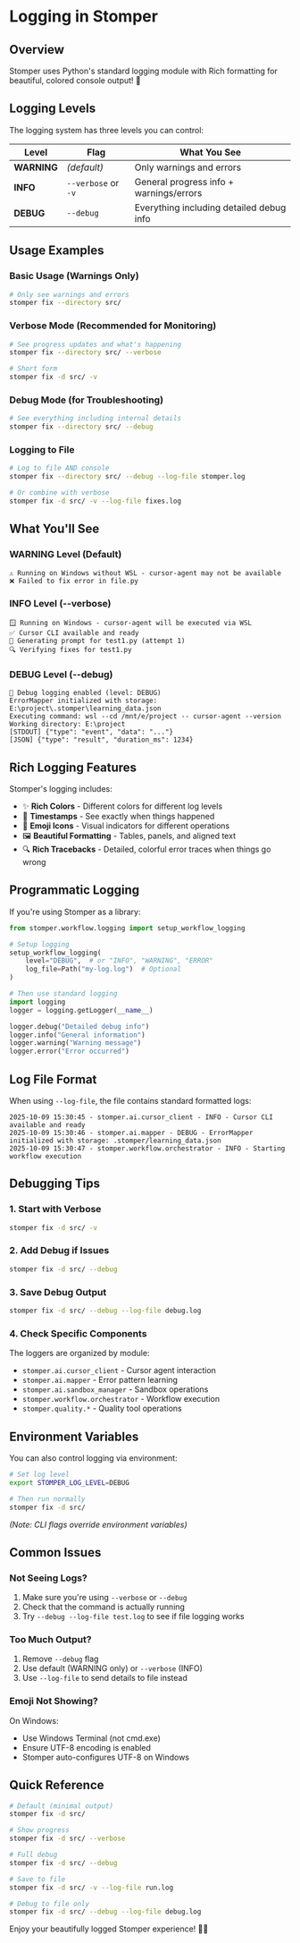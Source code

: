 # Logging in Stomper

## Overview

Stomper uses Python's standard logging module with Rich formatting for beautiful, colored console output! 🎨

## Logging Levels

The logging system has three levels you can control:

| Level | Flag | What You See |
|-------|------|-------------|
| **WARNING** | *(default)* | Only warnings and errors |
| **INFO** | `--verbose` or `-v` | General progress info + warnings/errors |
| **DEBUG** | `--debug` | Everything including detailed debug info |

## Usage Examples

### Basic Usage (Warnings Only)
```bash
# Only see warnings and errors
stomper fix --directory src/
```

### Verbose Mode (Recommended for Monitoring)
```bash
# See progress updates and what's happening
stomper fix --directory src/ --verbose

# Short form
stomper fix -d src/ -v
```

### Debug Mode (for Troubleshooting)
```bash
# See everything including internal details
stomper fix --directory src/ --debug
```

### Logging to File
```bash
# Log to file AND console
stomper fix --directory src/ --debug --log-file stomper.log

# Or combine with verbose
stomper fix -d src/ -v --log-file fixes.log
```

## What You'll See

### WARNING Level (Default)
```
⚠️ Running on Windows without WSL - cursor-agent may not be available
❌ Failed to fix error in file.py
```

### INFO Level (--verbose)
```
🪟 Running on Windows - cursor-agent will be executed via WSL
✅ Cursor CLI available and ready
📝 Generating prompt for test1.py (attempt 1)
🔍 Verifying fixes for test1.py
```

### DEBUG Level (--debug)
```
🔧 Debug logging enabled (level: DEBUG)
ErrorMapper initialized with storage: E:\project\.stomper\learning_data.json
Executing command: wsl --cd /mnt/e/project -- cursor-agent --version
Working directory: E:\project
[STDOUT] {"type": "event", "data": "..."}
[JSON] {"type": "result", "duration_ms": 1234}
```

## Rich Logging Features

Stomper's logging includes:

- ✨ **Rich Colors** - Different colors for different log levels
- 📅 **Timestamps** - See exactly when things happened
- 🎯 **Emoji Icons** - Visual indicators for different operations
- 🖼️ **Beautiful Formatting** - Tables, panels, and aligned text
- 🔍 **Rich Tracebacks** - Detailed, colorful error traces when things go wrong

## Programmatic Logging

If you're using Stomper as a library:

```python
from stomper.workflow.logging import setup_workflow_logging

# Setup logging
setup_workflow_logging(
    level="DEBUG",  # or "INFO", "WARNING", "ERROR"
    log_file=Path("my-log.log")  # Optional
)

# Then use standard logging
import logging
logger = logging.getLogger(__name__)

logger.debug("Detailed debug info")
logger.info("General information")
logger.warning("Warning message")
logger.error("Error occurred")
```

## Log File Format

When using `--log-file`, the file contains standard formatted logs:

```
2025-10-09 15:30:45 - stomper.ai.cursor_client - INFO - Cursor CLI available and ready
2025-10-09 15:30:46 - stomper.ai.mapper - DEBUG - ErrorMapper initialized with storage: .stomper/learning_data.json
2025-10-09 15:30:47 - stomper.workflow.orchestrator - INFO - Starting workflow execution
```

## Debugging Tips

### 1. Start with Verbose
```bash
stomper fix -d src/ -v
```

### 2. Add Debug if Issues
```bash
stomper fix -d src/ --debug
```

### 3. Save Debug Output
```bash
stomper fix -d src/ --debug --log-file debug.log
```

### 4. Check Specific Components

The loggers are organized by module:

- `stomper.ai.cursor_client` - Cursor agent interaction
- `stomper.ai.mapper` - Error pattern learning
- `stomper.ai.sandbox_manager` - Sandbox operations
- `stomper.workflow.orchestrator` - Workflow execution
- `stomper.quality.*` - Quality tool operations

## Environment Variables

You can also control logging via environment:

```bash
# Set log level
export STOMPER_LOG_LEVEL=DEBUG

# Then run normally
stomper fix -d src/
```

*(Note: CLI flags override environment variables)*

## Common Issues

### Not Seeing Logs?

1. Make sure you're using `--verbose` or `--debug`
2. Check that the command is actually running
3. Try `--debug --log-file test.log` to see if file logging works

### Too Much Output?

1. Remove `--debug` flag
2. Use default (WARNING only) or `--verbose` (INFO)
3. Use `--log-file` to send details to file instead

### Emoji Not Showing?

On Windows:
- Use Windows Terminal (not cmd.exe)
- Ensure UTF-8 encoding is enabled
- Stomper auto-configures UTF-8 on Windows

## Quick Reference

```bash
# Default (minimal output)
stomper fix -d src/

# Show progress
stomper fix -d src/ --verbose

# Full debug
stomper fix -d src/ --debug

# Save to file
stomper fix -d src/ -v --log-file run.log

# Debug to file only
stomper fix -d src/ --debug --log-file debug.log
```

Enjoy your beautifully logged Stomper experience! 🎉✨

